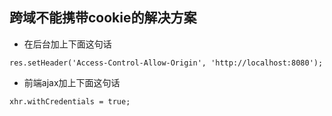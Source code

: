 ## 跨域不能携带cookie的解决方案
- 在后台加上下面这句话
```
res.setHeader('Access-Control-Allow-Origin', 'http://localhost:8080');
```
- 前端ajax加上下面这句话
```
xhr.withCredentials = true;
```

